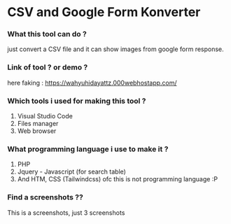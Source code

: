 # CSV and Google Form Konverter

### What this tool can do ?

just convert a CSV file and it can show images from google form response.

### Link of tool ? or demo ?

here faking : https://wahyuhidayattz.000webhostapp.com/

### Which tools i used for making this tool ?

1. Visual Studio Code
2. Files manager
3. Web browser

### What programming language i use to make it ?

1. PHP
2. Jquery - Javascript (for search table)
3. And HTM, CSS (Tailwindcss) ofc this is not programming language :P

### Find a screenshots ??

This is a screenshots, just 3 screenshots


